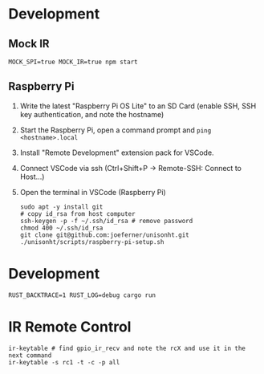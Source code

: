 # Development

## Mock IR

```
MOCK_SPI=true MOCK_IR=true npm start
```

## Raspberry Pi

1.  Write the latest "Raspberry Pi OS Lite" to an SD Card (enable SSH, SSH key authentication, and note the hostname)
1.  Start the Raspberry Pi, open a command prompt and `ping <hostname>.local`
1.  Install "Remote Development" extension pack for VSCode.
1.  Connect VSCode via ssh (Ctrl+Shift+P -> Remote-SSH: Connect to Host...)
1.  Open the terminal in VSCode (Raspberry Pi)

        sudo apt -y install git
        # copy id_rsa from host computer
        ssh-keygen -p -f ~/.ssh/id_rsa # remove password
        chmod 400 ~/.ssh/id_rsa
        git clone git@github.com:joeferner/unisonht.git
        ./unisonht/scripts/raspberry-pi-setup.sh

# Development

```
RUST_BACKTRACE=1 RUST_LOG=debug cargo run
```

# IR Remote Control

```
ir-keytable # find gpio_ir_recv and note the rcX and use it in the next command
ir-keytable -s rc1 -t -c -p all
```
